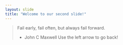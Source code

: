 ```yaml
---
layout: slide
title: "Welcome to our second slide!"
---
```

>Fail early, fail often, but always fail forward.
> - John C Maxwell
Use the left arrow to go back!
